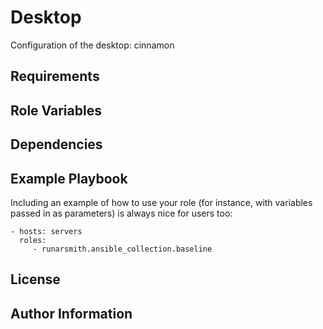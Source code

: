 Desktop
=======

Configuration of the desktop: cinnamon

Requirements
------------


Role Variables
--------------

Dependencies
------------


Example Playbook
----------------

Including an example of how to use your role (for instance, with variables passed in as parameters) is always nice for users too:

    - hosts: servers
      roles:
         - runarsmith.ansible_collection.baseline

License
-------


Author Information
------------------

